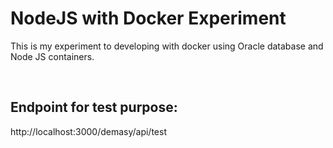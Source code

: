 # NodeJS with Docker Experiment
This is my experiment to developing with docker using Oracle database and Node JS containers.

<br>

## Endpoint for test purpose:
http://localhost:3000/demasy/api/test
